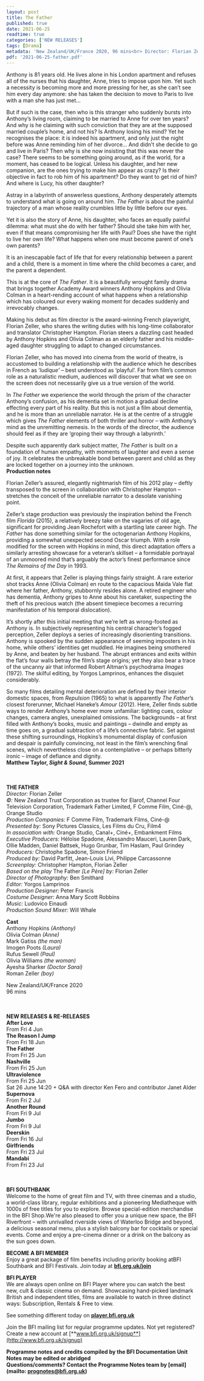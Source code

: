 ```yaml
---
layout: post
title: The Father
published: true
date: 2021-06-25
readtime: true
categories: ['NEW RELEASES']
tags: [Drama]
metadata: 'New Zealand/UK/France 2020, 96 mins<br> Director: Florian Zeller'
pdf: '2021-06-25-father.pdf'
---
```

Anthony is 81 years old. He lives alone in his London apartment and refuses all of the nurses that his daughter, Anne, tries to impose upon him. Yet such a necessity is becoming more and more pressing for her, as she can’t see him every day anymore: she has taken the decision to move to Paris to live with a man she has just met…

But if such is the case, then who is this stranger who suddenly bursts into Anthony’s living room, claiming to be married to Anne for over ten years? And why is he claiming with such conviction that they are at the supposed married couple’s home, and not his? Is Anthony losing his mind? Yet he recognises the place: it is indeed his apartment, and only just the night before was Anne reminding him of her divorce… And didn’t she decide to go and live in Paris? Then why is she now insisting that this was never the case? There seems to be something going around, as if the world, for a moment, has ceased to be logical. Unless his daughter, and her new companion, are the ones trying to make him appear as crazy? Is their objective in fact to rob him of his apartment? Do they want to get rid of him? And where is Lucy, his other daughter?

Astray in a labyrinth of answerless questions, Anthony desperately attempts to understand what is going on around him. _The Father_ is about the painful trajectory of a man whose reality crumbles little by little before our eyes.

Yet it is also the story of Anne, his daughter, who faces an equally painful dilemma: what must she do with her father? Should she take him with her, even if that means compromising her life with Paul? Does she have the right to live her own life? What happens when one must become parent of one’s own parents?

It is an inescapable fact of life that for every relationship between a parent and a child, there is a moment in time where the child becomes a carer, and the parent a dependent.

This is at the core of _The Father_. It is a beautifully wrought family drama that brings together Academy Award winners Anthony Hopkins and Olivia Colman in a heart-rending account of what happens when a relationship which has coloured our every waking moment for decades suddenly and irrevocably changes.

Making his debut as film director is the award-winning French playwright, Florian Zeller, who shares the writing duties with his long-time collaborator and translator Christopher Hampton. Florian steers a dazzling cast headed by Anthony Hopkins and Olivia Colman as an elderly father and his middle-aged daughter struggling to adapt to changed circumstances.

Florian Zeller, who has moved into cinema from the world of theatre, is accustomed to building a relationship with the audience which he describes in French as ‘_ludique’_ – best understood as ‘playful’. Far from film’s common role as a naturalistic medium, audiences will discover that what we see on the screen does not necessarily give us a true version of the world.

In _The Father_ we experience the world through the prism of the character Anthony’s confusion, as his dementia set in motion a gradual decline effecting every part of his reality. But this is not just a film about dementia, and he is more than an unreliable narrator. He is at the centre of a struggle which gives _The Father_ elements of both thriller and horror – with Anthony’s mind as the unremitting nemesis. In the words of the director, the audience should feel as if they are ‘groping their way through a labyrinth.’

Despite such apparently dark subject matter, _The Father_ is built on a foundation of human empathy, with moments of laughter and even a sense of joy. It celebrates the unbreakable bond between parent and child as they are locked together on a journey into the unknown.<br>
**Production notes**

Florian Zeller’s assured, elegantly nightmarish film of his 2012 play – deftly transposed to the screen in collaboration with Christopher Hampton – stretches the conceit of the unreliable narrator to a desolate vanishing point.

Zeller’s stage production was previously the inspiration behind the French film _Florida_ (2015), a relatively breezy take on the vagaries of old age, significant for providing Jean Rochefort with a startling late career high. _The Father_ has done something similar for the octogenarian Anthony Hopkins, providing a somewhat unexpected second Oscar triumph. With a role modified for the screen with Hopkins in mind, this direct adaptation offers a similarly arresting showcase for a veteran’s skillset – a formidable portrayal of an unmoored mind that’s arguably the actor’s finest performance since _The Remains of the Day_ in 1993.

At first, it appears that Zeller is playing things fairly straight. A rare exterior shot tracks Anne (Olivia Colman) en route to the capacious Maida Vale flat where her father, Anthony, stubbornly resides alone. A retired engineer who has dementia, Anthony gripes to Anne about his caretaker, suspecting the theft of his precious watch (the absent timepiece becomes a recurring manifestation of his temporal dislocation).

It’s shortly after this initial meeting that we’re left as wrong-footed as Anthony is. In subjectively representing his central character’s fogged perception, Zeller deploys a series of increasingly disorienting transitions. Anthony is spooked by the sudden appearance of seeming imposters in his home, while others’ identities get muddled. He imagines being smothered by Anne, and beaten by her husband. The abrupt entrances and exits within the flat’s four walls betray the film’s stage origins; yet they also bear a trace of the uncanny air that informed Robert Altman’s psychodrama _Images_ (1972). The skilful editing, by Yorgos Lamprinos, enhances the disquiet considerably.

So many films detailing mental deterioration are defined by their interior domestic spaces, from _Repulsion_ (1965) to what is apparently _The Father_’s closest forerunner, Michael Haneke’s _Amour_ (2012). Here, Zeller finds subtle ways to render Anthony’s home ever more unfamiliar: lighting cues, colour changes, camera angles, unexplained omissions. The backgrounds – at first filled with Anthony’s books, music and paintings – dwindle and empty as time goes on, a gradual subtraction of a life’s connective fabric.
Set against these shifting surroundings, Hopkins’s monumental display of confusion and despair is painfully convincing, not least in the film’s wrenching final scenes, which nevertheless close on a contemplative – or perhaps bitterly ironic – image of defiance and dignity.<br>
**Matthew Taylor, _Sight & Sound_, Summer 2021**<br>
<br><br>

**THE FATHER**<br>
_Director:_ Florian Zeller<br>
_©:_ New Zealand Trust Corporation as trustee for Elarof, Channel Four Television Corporation, Trademark Father Limited, F Comme Film, Ciné-@, Orange Studio<br>
_Production Companies:_ F Comme Film, Trademark Films, Ciné-@<br>
_Presented by:_ Sony Pictures Classics, Les Films du Cru, Film4<br>
_In association with:_ Orange Studio, Canal+, Ciné+, Embankment Films<br>
_Executive Producers:_ Héloïse Spadone, Alessandro Mauceri, Lauren Dark, Ollie Madden, Daniel Battsek, Hugo Grunbar, Tim Haslam, Paul Grindey<br> 
_Producers:_ Christophe Spadone, Simon Friend<br>
_Produced by:_ David Parfitt, Jean-Louis Livi, Philippe Carcassonne<br>
_Screenplay:_ Christopher Hampton, Florian Zeller<br>
_Based on the play_ The Father _[_Le Père_] by:_ Florian Zeller<br>
_Director of Photography:_ Ben Smithard<br>
_Editor:_ Yorgos Lamprinos<br>
_Production Designer:_ Peter Francis<br>
_Costume Designer:_ Anna Mary Scott Robbins<br> 
_Music:_ Ludovico Einaudi<br>
_Production Sound Mixer:_ Will Whale<br>
  
**Cast**<br>
Anthony Hopkins _(Anthony)_<br>
Olivia Colman _(Anne)_<br>
Mark Gatiss _(the man)_<br>
Imogen Poots _(Laura)_<br>
Rufus Sewell _(Paul)_<br>
Olivia Williams _(the woman)_<br>
Ayesha Sharker _(Doctor Sarai)_<br>
Roman Zeller _(boy)_<br>
  
New Zealand/UK/France 2020<br>
96 mins<br>
<br><br>

**NEW RELEASES & RE-RELEASES**<br>
**After Love**<br>
From Fri 4 Jun<br>
**The Reason I Jump**<br>
From Fri 18 Jun<br>
**The Father**<br>
From Fri 25 Jun<br>
**Nashville**<br>
From Fri 25 Jun<br>
**Ultraviolence**<br>
From Fri 25 Jun<br>
Sat 26 June 14:20 + Q&A with director Ken Fero and contributor Janet Alder<br>
**Supernova**<br>
From Fri 2 Jul<br>
**Another Round**<br>
From Fri 9 Jul<br>
**Jumbo**<br>
From Fri 9 Jul<br>
**Deerskin**<br>
From Fri 16 Jul<br>
**Girlfriends**<br>
From Fri 23 Jul<br>
**Mandabi**<br>
From Fri 23 Jul<br>
<br><br>

**BFI SOUTHBANK**  
Welcome to the home of great film and TV, with three cinemas and a studio, a world-class library, regular exhibitions and a pioneering Mediatheque with 1000s of free titles for you to explore. Browse special-edition merchandise in the BFI Shop.We&#39;re also pleased to offer you a unique new space, the BFI Riverfront – with unrivalled riverside views of Waterloo Bridge and beyond, a delicious seasonal menu, plus a stylish balcony bar for cocktails or special events. Come and enjoy a pre-cinema dinner or a drink on the balcony as the sun goes down.  

**BECOME A BFI MEMBER**  
Enjoy a great package of film benefits including priority booking atBFI Southbank and BFI Festivals. Join today at [**bfi.org.uk/join**](http://www.bfi.org.uk/join)  

**BFI PLAYER**  
 We are always open online on BFI Player where you can watch the best new, cult &amp; classic cinema on demand. Showcasing hand-picked landmark British and independent titles, films are available to watch in three distinct ways: Subscription, Rentals &amp; Free to view.  

See something different today on [**player.bfi.org.uk**](https://player.bfi.org.uk)  

Join the BFI mailing list for regular programme updates. Not yet registered? Create a new account at [**www.bfi.org.uk/signup**](http://www.bfi.org.uk/signup)

**Programme notes and credits compiled by the BFI Documentation Unit  
Notes may be edited or abridged  
Questions/comments? Contact the Programme Notes team by [email](mailto: prognotes@bfi.org.uk)**
